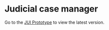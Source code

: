 # Judicial case manager
Go to the [JUI Prototype](https://jui-prototype.herokuapp.com) to view the latest version.
